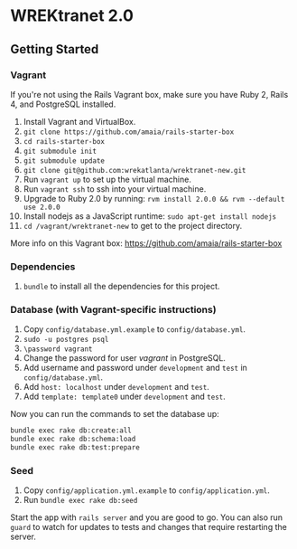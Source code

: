 # WREKtranet 2.0

## Getting Started

### Vagrant

If you're not using the Rails Vagrant box, make sure you have Ruby 2, Rails 4, and PostgreSQL installed.

1. Install Vagrant and VirtualBox.
2. `git clone https://github.com/amaia/rails-starter-box`
3. `cd rails-starter-box`
4. `git submodule init`
5. `git submodule update`
6. `git clone git@github.com:wrekatlanta/wrektranet-new.git`
7. Run `vagrant up` to set up the virtual machine.
8. Run `vagrant ssh` to ssh into your virtual machine.
9. Upgrade to Ruby 2.0 by running: `rvm install 2.0.0 && rvm --default use 2.0.0`
11. Install nodejs as a JavaScript runtime: `sudo apt-get install nodejs`
13. `cd /vagrant/wrektranet-new` to get to the project directory.

More info on this Vagrant box: https://github.com/amaia/rails-starter-box

### Dependencies

1. `bundle` to install all the dependencies for this project.

### Database (with Vagrant-specific instructions)

1. Copy `config/database.yml.example` to `config/database.yml`.
2. `sudo -u postgres psql`
3. `\password vagrant`
4. Change the password for user *vagrant* in PostgreSQL.
5. Add username and password under `development` and `test` in `config/database.yml`.
6. Add `host: localhost` under `development` and `test`.
7. Add `template: template0` under `development` and `test`.

Now you can run the commands to set the database up:

```bash
bundle exec rake db:create:all
bundle exec rake db:schema:load
bundle exec rake db:test:prepare
```

### Seed
1. Copy `config/application.yml.example` to `config/application.yml`.
2. Run `bundle exec rake db:seed`

Start the app with `rails server` and you are good to go. You can also run `guard` to watch for updates to tests and changes that require restarting the server.
